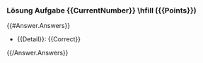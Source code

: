 ### Lösung Aufgabe {{CurrentNumber}} \hfill ({{Points}})

{{\#Answer.Answers}}

-   {{Detail}}: {{Correct}}

{{/Answer.Answers}}
